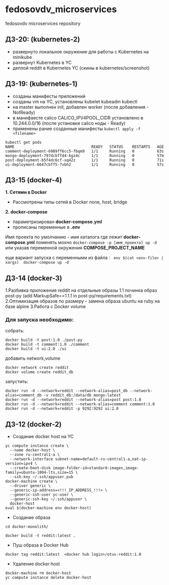 # fedosovdv_microservices
fedosovdv microservices repository

## ДЗ-20: (kubernetes-2)
- развернуто локальное окружение для работы с Kubernetes на minikube
- развернут Kubernetes в YC  
- деплой reddit в Kubernetes YC (скины в kubernetes/screenshot)


## ДЗ-19: (kubernetes-1)
- созданы манифесты приложений
- созданы vm на YC, установлены kubelet kubeadm kubectl
- на master выполнен init, добавлен worker (после добавления - NotReady)
- в манифаесте calico CALICO_IPV4POOL_CIDR установлено в 10.244.0.0/16 (после установки calico ноды - Ready)
- применены рание созданные манифесты ```kubectl apply -f <filename>```

```
kubectl get pods
NAME                                  READY   STATUS    RESTARTS   AGE
comment-deployment-6989ff6cc5-fbqm9   1/1     Running   0          63s
mongo-deployment-797dcbffd4-kgz4c     1/1     Running   0          57m
post-deployment-b5f4dc6cf-xq42z       1/1     Running   0          71s
ui-deployment-6647cbff5-7vbh2         1/1     Running   0          57s
```

## ДЗ-15 (docker-4)
**1. Сетями в Docker**
- Рассмотрены типы сетей в Docker none, host, bridge

**2. docker-compose**
- параметризирован **docker-compose.yml**
- прописаны переменные в **.env**

Имя проекта по умолчанию - имя каталога где лежит  **docker-compose.yml**
поменять мохно `docker-compose -p [имя_проекта] up -d` или указав переменной окружения **COMPOSE_PROJECT_NAME**


еще вариант запуска с переменными из файла : ```
env $(cat <env-file> | xargs)  docker-compose up -d```


## ДЗ-14 (docker-3)
1.Разбивка приложения reddit на отдельные образы
1.1 починка образ post-py (add MarkupSafe==1.1.1 in post-py/requirements.txt)
2.Оптимизация образов по размеру  - замена образа ubuntu на ruby на базе alpine
3.Работа с Docker volume


### Для запуска необходимо:
собрать:
```
docker build -t post:1.0 ./post-py
docker build -t comment:1.0 ./comment
docker build -t ui:2.0 ./ui
```
добавить network,volume
```
docker network create reddit
docker volume create reddit_db
```
запустить:
```
docker run -d --network=reddit --network-alias=post_db --network-alias=comment_db -v reddit_db:/data/db mongo:latest
docker run -d --network=reddit --network-alias=post post:1.0
docker run -d --network=reddit --network-alias=comment comment:1.0
docker run -d --network=reddit -p 9292:9292 ui:2.0
```

## ДЗ-12 (docker-2)

* Создание docker host на YC
```
yc compute instance create \
  --name docker-host \
  --zone ru-central1-a \
  --network-interface subnet-name=default-ru-central1-a,nat-ip-version=ipv4 \
  --create-boot-disk image-folder-id=standard-images,image-family=ubuntu-1804-lts,size=15 \
  --ssh-key ~/.ssh/appuser.pub
docker-machine create \
  --driver generic \
  --generic-ip-address=<!!!_IP_ADDRESS_!!!> \
  --generic-ssh-user yc-user \
  --generic-ssh-key ~/.ssh/appuser \
  docker-host
eval $(docker-machine env docker-host)
```
* Создание образа

```
cd docker-monolith/

docker build -t reddit:latest .
```
* Пуш образа в Docker Hub

```
docker tag reddit:latest  <docker hub login>/otus-reddit:1.0
```

* Удаление docker host

```
docker-machine rm docker-host
yc compute instance delete docker-host
```
